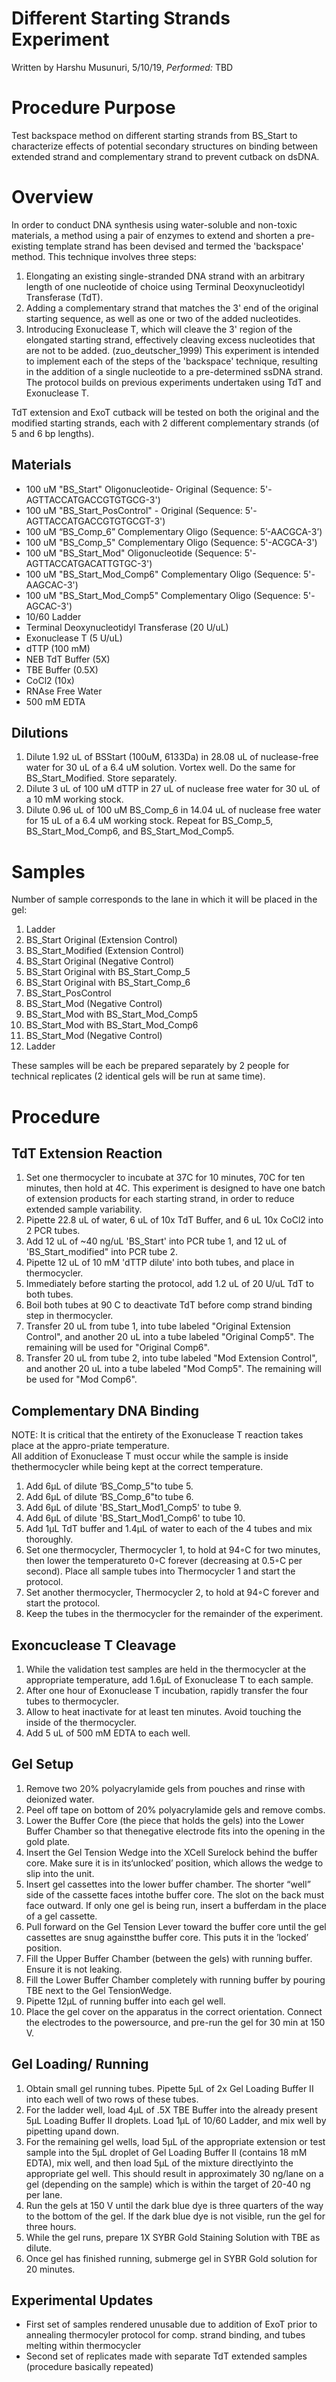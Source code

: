 # Different Starting Strands Experiment
Written by Harshu Musunuri, 5/10/19, *Performed:* TBD

Procedure Purpose
=================

Test backspace method on different starting strands from BS_Start to characterize effects of potential secondary structures on binding between extended strand and complementary strand to prevent cutback on dsDNA. 

Overview
========
In order to conduct DNA synthesis using water-soluble and non-toxic materials, a method using a pair of enzymes to extend and shorten a pre-existing template strand has been devised and termed the 'backspace' method. This technique involves three steps:

1. Elongating an existing single-stranded DNA strand with an arbitrary length of one nucleotide of choice using Terminal Deoxynucleotidyl Transferase (TdT).
2. Adding a complementary strand that matches the 3' end of the original starting sequence, as well as one or two of the added nucleotides.
3. Introducing Exonuclease T, which will cleave the 3' region of the elongated starting strand, effectively cleaving excess nucleotides that are not to be added. (zuo_deutscher_1999)
This experiment is intended to implement each of the steps of the 'backspace' technique, resulting in the addition of a single nucleotide to a pre-determined ssDNA strand. The protocol builds on previous experiments undertaken using TdT and Exonuclease T. 

TdT extension and ExoT cutback will be tested on both the original and the modified starting strands, each with 2 different complementary strands (of 5 and 6 bp lengths). 

## Materials

-   100 uM "BS_Start" Oligonucleotide- Original (Sequence: 5'-AGTTACCATGACCGTGTGCG-3')
-   100 uM "BS_Start_PosControl" - Original (Sequence: 5'-AGTTACCATGACCGTGTGCGT-3')
-   100 uM “BS_Comp_6” Complementary Oligo (Sequence:  5’-AACGCA-3’)
-   100 uM "BS_Comp_5" Complementary Oligo (Sequence: 5'-ACGCA-3')
-   100 uM "BS_Start_Mod" Oligonucleotide  (Sequence: 5'-AGTTACCATGACATTGTGC-3')
-   100 uM "BS_Start_Mod_Comp6" Complementary Oligo (Sequence: 5'-AAGCAC-3')
-   100 uM "BS_Start_Mod_Comp5" Complementary Oligo (Sequence: 5'-AGCAC-3')
-   10/60 Ladder 
-   Terminal Deoxynucleotidyl Transferase (20 U/uL)
-   Exonuclease T (5 U/uL)
-   dTTP (100 mM)
-   NEB TdT Buffer (5X)
-   TBE Buffer (0.5X) 
-   CoCl2 (10x)
-   RNAse Free Water
-   500 mM EDTA

## Dilutions
1. Dilute 1.92 uL of BSStart (100uM, 6133Da) in 28.08 uL of nuclease-free water for 30 uL of a 6.4 uM solution. Vortex well. Do the same for BS_Start_Modified. Store separately. 
2. Dilute 3 uL of 100 uM dTTP in 27 uL of nuclease free water for 30 uL of a 10 mM working stock. 
3. Dilute 0.96 uL of 100 uM BS_Comp_6 in 14.04 uL of nuclease free water for 15 uL of a 6.4 uM working stock. Repeat for BS_Comp_5, BS_Start_Mod_Comp6, and BS_Start_Mod_Comp5. 

Samples
=========
Number of sample corresponds to the lane in which it will be placed in the gel: 
1. Ladder
2. BS_Start Original (Extension Control)
3. BS_Start_Modified (Extension Control)
4. BS_Start Original (Negative Control)
5. BS_Start Original with BS_Start_Comp_5
6. BS_Start Original with BS_Start_Comp_6
7. BS_Start_PosControl
8. BS_Start_Mod (Negative Control)
9. BS_Start_Mod with BS_Start_Mod_Comp5
10. BS_Start_Mod with BS_Start_Mod_Comp6
11. BS_Start_Mod (Negative Control)
12. Ladder 

These samples will be each be prepared separately by 2 people for technical replicates (2 identical gels will be run at same time).

Procedure
=========

## TdT Extension Reaction
1. Set one thermocycler to incubate at 37C for 10 minutes, 70C for ten minutes, then hold at 4C. This experiment is designed to have one batch of extension products for each starting strand, in order to reduce extended sample variability. 
2. Pipette 22.8 uL of water, 6 uL of 10x TdT Buffer, and 6 uL 10x CoCl2 into 2 PCR tubes. 
3. Add 12 uL of ~40 ng/uL 'BS_Start' into PCR tube 1, and 12 uL of 'BS_Start_modified" into PCR tube 2.  
4. Pipette 12 uL of 10 mM 'dTTP dilute' into both tubes, and place in thermocycler. 
5. Immediately before starting the protocol, add 1.2 uL of 20 U/uL TdT to both tubes. 
6. Boil both tubes at 90 C to deactivate TdT before comp strand binding step in thermocycler. 
7. Transfer 20 uL from tube 1, into tube labeled "Original Extension Control", and another 20 uL into a tube labeled "Original Comp5". The remaining will be used for "Original Comp6". 
8. Transfer 20 uL from tube 2, into tube labeled "Mod Extension Control", and another 20 uL into a tube labeled "Mod Comp5". The remaining will be used for "Mod Comp6". 

## Complementary DNA Binding 

NOTE: It is critical that the entirety of the Exonuclease T reaction takes place at the appro-priate temperature.  
All addition of Exonuclease T must occur while the sample is inside thethermocycler while being kept at the correct temperature.

1.  Add 6μL of dilute ‘BS_Comp_5"to tube 5. 
2.  Add 6μL of dilute ‘BS_Comp_6"to tube 6. 
3.  Add 6μL of dilute 'BS_Start_Mod1_Comp5' to tube 9. 
4.  Add 6μL of dilute 'BS_Start_Mod1_Comp6' to tube 10. 
5.  Add 1μL TdT buffer and 1.4μL of water to each of the 4 tubes and mix thoroughly.
6.  Set one thermocycler, Thermocycler 1, to hold at 94◦C for two minutes, then lower the temperatureto 0◦C forever (decreasing at 0.5◦C per second). Place all sample tubes into Thermocycler 1 and start the protocol.
7.  Set another thermocycler, Thermocycler 2, to hold at 94◦C forever and start the protocol.
8.  Keep the tubes in the thermocycler for the remainder of the experiment.

## Exoncuclease T Cleavage

1. While the validation test samples are held in the thermocycler at the appropriate temperature, add 1.6μL of Exonuclease T to each sample.
2. After one hour of Exonuclease T incubation, rapidly transfer the four tubes to thermocycler.
3. Allow to heat inactivate for at least ten minutes. Avoid touching the inside of the thermocycler.
4. Add 5 uL of 500 mM EDTA to each well. 

## Gel Setup 

1.  Remove two 20% polyacrylamide gels from pouches and rinse with deionized water.
2.  Peel off tape on bottom of 20% polyacrylamide gels and remove combs.
3.  Lower  the  Buffer  Core  (the  piece  that  holds  the  gels)  into  the  Lower  Buffer  Chamber  so  that  thenegative electrode fits into the opening in the gold plate.
4.  Insert the Gel Tension Wedge into the XCell Surelock behind the buffer core. Make sure it is in its‘unlocked’ position, which allows the wedge to slip into the unit.
5.  Insert gel cassettes into the lower buffer chamber.  The shorter “well” side of the cassette faces intothe buffer core.  The slot on the back must face outward.  If only one gel is being run, insert a bufferdam in the place of a gel cassette.
6.  Pull forward on the Gel Tension Lever toward the buffer core until the gel cassettes are snug againstthe buffer core.  This puts it in the ’locked’ position.
7.  Fill the Upper Buffer Chamber (between the gels) with running buffer.  Ensure it is not leaking.
8.  Fill the Lower Buffer Chamber completely with running buffer by pouring TBE next to the Gel TensionWedge.
9.  Pipette 12μL of running buffer into each gel well.
10.  Place the gel cover on the apparatus in the correct orientation.  Connect the electrodes to the powersource, and pre-run the gel for 30 min at 150 V. 

## Gel Loading/ Running

1.  Obtain small gel running tubes. Pipette  5μL  of  2x  Gel  Loading  Buffer  II  into each well of two rows of these tubes. 
2.  For  the  ladder  well,  load  4μL  of  .5X  TBE  Buffer  into  the  already  present  5μL  Loading  Buffer  II droplets.  Load 1μL of 10/60 Ladder, and mix well by pipetting upand down.
3.  For the remaining gel wells, load 5μL of the appropriate extension or test sample into the 5μL droplet of Gel Loading Buffer II (contains 18 mM EDTA), mix well, and then load 5μL of the mixture directlyinto the appropriate gel well. This should result in approximately 30 ng/lane on a gel (depending on the sample) which is within the target of 20-40 ng per lane.
4.  Run the gels at 150 V until the dark blue dye is three quarters of the way to the bottom of the gel.  If the dark blue dye is not visible, run the gel for three hours.
5. While the gel runs, prepare 1X SYBR Gold Staining Solution with TBE as dilute.
6.  Once gel has finished running, submerge gel in SYBR Gold solution for 20 minutes.

## Experimental Updates
- First set of samples rendered unusable due to addition of ExoT prior to annealing thermocyler protocol for comp. strand binding, and tubes melting within thermocycler
- Second set of replicates made with separate TdT extended samples (procedure basically repeated)
